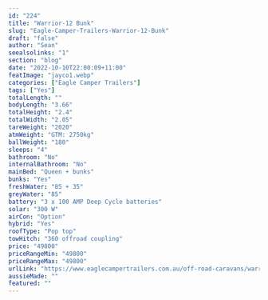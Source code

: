 ```yaml
---
id: "224"
title: "Warrior-12 Bunk"
slug: "Eagle-Camper-Trailers-Warrior-12-Bunk"
draft: "false"
author: "Sean"
seealsolinks: "1"
section: "blog"
date: "2022-10-10T22:00:09+11:00"
featImage: "jayco1.webp"
categories: ["Eagle Camper Trailers"]
tags: ["Yes"]
totalLength: ""
bodyLength: "3.66"
totalHeight: "2.4"
totalWidth: "2.05"
tareWeight: "2020"
atmWeight: "GTM: 2750kg"
ballWeight: "180"
sleeps: "4"
bathroom: "No"
internalBathroom: "No"
mainBed: "Queen + bunks"
bunks: "Yes"
freshWater: "85 + 35"
greyWater: "85"
battery: "3 x 100 AMP Deep Cycle batteries"
solar: "300 W"
airCon: "Option"
hybrid: "Yes"
roofType: "Pop top"
towHitch: "360 offroad coupling"
price: "49800"
priceRangeMin: "49800"
priceRangeMax: "49800"
urlLink: "https://www.eaglecampertrailers.com.au/off-road-caravans/warrior-off-road-bunk-bed-hybrid-caravan/"
aussieMade: ""
featured: ""
---
```

